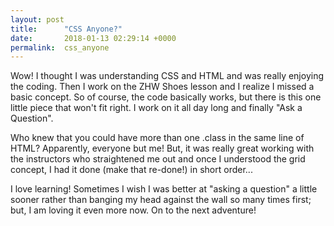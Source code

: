 ```yaml
---
layout: post
title:      "CSS Anyone?"
date:       2018-01-13 02:29:14 +0000
permalink:  css_anyone
---
```



Wow! I thought I was understanding CSS and HTML and was really enjoying the coding. Then I work on the ZHW Shoes lesson and  I realize I missed a basic concept. So of course, the code basically works, but there is this one little piece that won't fit right. I work on it all day long and finally "Ask a Question".

Who knew that you could have more than one .class in the same line of HTML? Apparently, everyone but me! But, it was really great working with the instructors who straightened me out and once I understood the grid concept, I had it done (make that re-done!) in short order...

I love learning! Sometimes I wish I was better at "asking a question" a little sooner rather than banging my head against the wall so many times first; but, I am loving it even more now. On to the next adventure!
